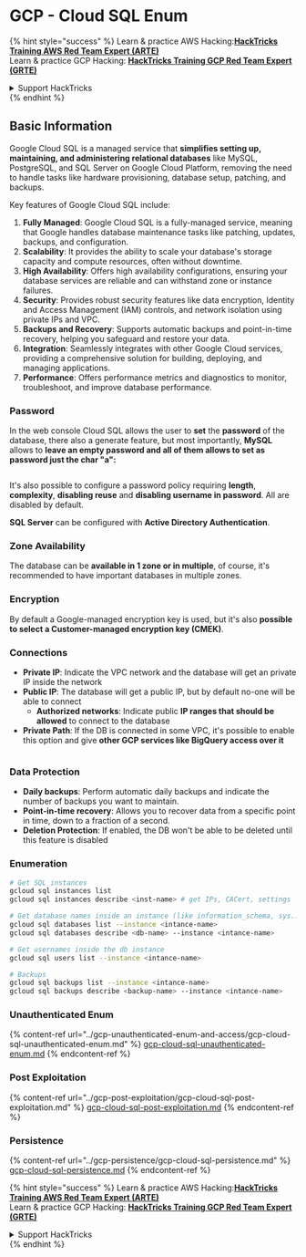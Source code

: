 # GCP - Cloud SQL Enum

{% hint style="success" %}
Learn & practice AWS Hacking:<img src="../../../.gitbook/assets/image (1) (1) (1) (1).png" alt="" data-size="line">[**HackTricks Training AWS Red Team Expert (ARTE)**](https://training.hacktricks.xyz/courses/arte)<img src="../../../.gitbook/assets/image (1) (1) (1) (1).png" alt="" data-size="line">\
Learn & practice GCP Hacking: <img src="../../../.gitbook/assets/image (2) (1).png" alt="" data-size="line">[**HackTricks Training GCP Red Team Expert (GRTE)**<img src="../../../.gitbook/assets/image (2) (1).png" alt="" data-size="line">](https://training.hacktricks.xyz/courses/grte)

<details>

<summary>Support HackTricks</summary>

* Check the [**subscription plans**](https://github.com/sponsors/carlospolop)!
* **Join the** 💬 [**Discord group**](https://discord.gg/hRep4RUj7f) or the [**telegram group**](https://t.me/peass) or **follow** us on **Twitter** 🐦 [**@hacktricks\_live**](https://twitter.com/hacktricks_live)**.**
* **Share hacking tricks by submitting PRs to the** [**HackTricks**](https://github.com/carlospolop/hacktricks) and [**HackTricks Cloud**](https://github.com/carlospolop/hacktricks-cloud) github repos.

</details>
{% endhint %}

## Basic Information

Google Cloud SQL is a managed service that **simplifies setting up, maintaining, and administering relational databases** like MySQL, PostgreSQL, and SQL Server on Google Cloud Platform, removing the need to handle tasks like hardware provisioning, database setup, patching, and backups.

Key features of Google Cloud SQL include:

1. **Fully Managed**: Google Cloud SQL is a fully-managed service, meaning that Google handles database maintenance tasks like patching, updates, backups, and configuration.
2. **Scalability**: It provides the ability to scale your database's storage capacity and compute resources, often without downtime.
3. **High Availability**: Offers high availability configurations, ensuring your database services are reliable and can withstand zone or instance failures.
4. **Security**: Provides robust security features like data encryption, Identity and Access Management (IAM) controls, and network isolation using private IPs and VPC.
5. **Backups and Recovery**: Supports automatic backups and point-in-time recovery, helping you safeguard and restore your data.
6. **Integration**: Seamlessly integrates with other Google Cloud services, providing a comprehensive solution for building, deploying, and managing applications.
7. **Performance**: Offers performance metrics and diagnostics to monitor, troubleshoot, and improve database performance.

### Password

In the web console Cloud SQL allows the user to **set** the **password** of the database, there also a generate feature, but most importantly, **MySQL** allows to **leave an empty password and all of them allows to set as password just the char "a":**

<figure><img src="../../../.gitbook/assets/image (14).png" alt=""><figcaption></figcaption></figure>

It's also possible to configure a password policy requiring **length**, **complexity**, **disabling reuse** and **disabling username in password**. All are disabled by default.

**SQL Server** can be configured with **Active Directory Authentication**.

### Zone Availability

The database can be **available in 1 zone or in multiple**, of course, it's recommended to have important databases in multiple zones.

### Encryption

By default a Google-managed encryption key is used, but it's also **possible to select a Customer-managed encryption key (CMEK)**.

### Connections

* **Private IP**: Indicate the VPC network and the database will get an private IP inside the network
* **Public IP**: The database will get a public IP, but by default no-one will be able to connect
  * **Authorized networks**: Indicate public **IP ranges that should be allowed** to connect to the database
* **Private Path**: If the DB is connected in some VPC, it's possible to enable this option and give **other GCP services like BigQuery access over it**

<figure><img src="../../../.gitbook/assets/image (15).png" alt=""><figcaption></figcaption></figure>

### Data Protection

* **Daily backups**: Perform automatic daily backups and indicate the number of backups you want to maintain.
* **Point-in-time recovery**: Allows you to recover data from a specific point in time, down to a fraction of a second.
* **Deletion Protection**: If enabled, the DB won't be able to be deleted until this feature is disabled

### Enumeration

```bash
# Get SQL instances
gcloud sql instances list
gcloud sql instances describe <inst-name> # get IPs, CACert, settings

# Get database names inside an instance (like information_schema, sys...)
gcloud sql databases list --instance <intance-name>
gcloud sql databases describe <db-name> --instance <intance-name>

# Get usernames inside the db instance
gcloud sql users list --instance <intance-name>

# Backups
gcloud sql backups list --instance <intance-name>
gcloud sql backups describe <backup-name> --instance <intance-name>
```

### Unauthenticated Enum

{% content-ref url="../gcp-unauthenticated-enum-and-access/gcp-cloud-sql-unauthenticated-enum.md" %}
[gcp-cloud-sql-unauthenticated-enum.md](../gcp-unauthenticated-enum-and-access/gcp-cloud-sql-unauthenticated-enum.md)
{% endcontent-ref %}

### Post Exploitation

{% content-ref url="../gcp-post-exploitation/gcp-cloud-sql-post-exploitation.md" %}
[gcp-cloud-sql-post-exploitation.md](../gcp-post-exploitation/gcp-cloud-sql-post-exploitation.md)
{% endcontent-ref %}

### Persistence

{% content-ref url="../gcp-persistence/gcp-cloud-sql-persistence.md" %}
[gcp-cloud-sql-persistence.md](../gcp-persistence/gcp-cloud-sql-persistence.md)
{% endcontent-ref %}

{% hint style="success" %}
Learn & practice AWS Hacking:<img src="../../../.gitbook/assets/image (1) (1) (1) (1).png" alt="" data-size="line">[**HackTricks Training AWS Red Team Expert (ARTE)**](https://training.hacktricks.xyz/courses/arte)<img src="../../../.gitbook/assets/image (1) (1) (1) (1).png" alt="" data-size="line">\
Learn & practice GCP Hacking: <img src="../../../.gitbook/assets/image (2) (1).png" alt="" data-size="line">[**HackTricks Training GCP Red Team Expert (GRTE)**<img src="../../../.gitbook/assets/image (2) (1).png" alt="" data-size="line">](https://training.hacktricks.xyz/courses/grte)

<details>

<summary>Support HackTricks</summary>

* Check the [**subscription plans**](https://github.com/sponsors/carlospolop)!
* **Join the** 💬 [**Discord group**](https://discord.gg/hRep4RUj7f) or the [**telegram group**](https://t.me/peass) or **follow** us on **Twitter** 🐦 [**@hacktricks\_live**](https://twitter.com/hacktricks_live)**.**
* **Share hacking tricks by submitting PRs to the** [**HackTricks**](https://github.com/carlospolop/hacktricks) and [**HackTricks Cloud**](https://github.com/carlospolop/hacktricks-cloud) github repos.

</details>
{% endhint %}
